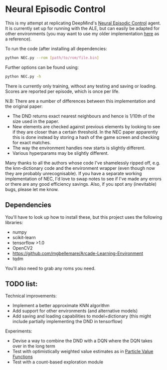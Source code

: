 # Neural Episodic Control

This is my attempt at replicating DeepMind's [Neural Episodic Control](https://arxiv.org/abs/1703.01988) agent. It is currently set up for running with the ALE, but can easily be adapted for other environments (you may want to use my older implementation [here](https://github.com/EndingCredits/nn_q_learning_tensorflow/blob/master/NEC.py) as a reference).

To run the code (after installing all dependencies:
```bash
python NEC.py --rom [path/to/rom/file.bin]
```

Further options can be found using:
```bash
python NEC.py -h
```

There is currently only training, without any testing and saving or loading. Scores are reported per episode, which is once per life.

N.B: There are a number of differences between this implementation and the original paper:
* The DND returns exact nearest neighbours and hence is 1/10th of the size used in the paper.
* New elements are checked against previous elements by looking to see if they are closer than a certain threshold. In the NEC paper apparently this is done instead by storing a hash of the game screen and checking for exact matches.
* The way the environment handles new starts is slightly different.
* Various hyperparams may be slightly different.


Many thanks to all the authors whose code I've shamelessly ripped off, e.g. the knn-dictionary code and the environment wrapper (even though now they are probably unrecognisable). If you have a separate working implementation of NEC, I'd love to swap notes to see if I've made any errors or there are any good efficiency savings. Also, if you spot any (inevitable) bugs, please let me know.


## Dependencies

You'll have to look up how to install these, but this project uses the following libraries:
* numpy
* scikit-learn
* tensorflow >1.0
* OpenCV2
* https://github.com/mgbellemare/Arcade-Learning-Environment
* tqdm

You'll also need to grab any roms you need.


## TODO list:

Technical improvements:
* Implement a better approximate KNN algorithm
* Add support for other environments (and alternative models)
* Add saving and loading capabilities to model+dictionary (this might include partially implementing the DND in tensorflow)

Experiments:
* Devise a way to combine the DND with a DQN where the DQN takes over in the long term
* Test with optimistically weighted value estimates as in [Particle Value Functions](https://arxiv.org/abs/1703.05820)
* Test with a count-based exploration module


